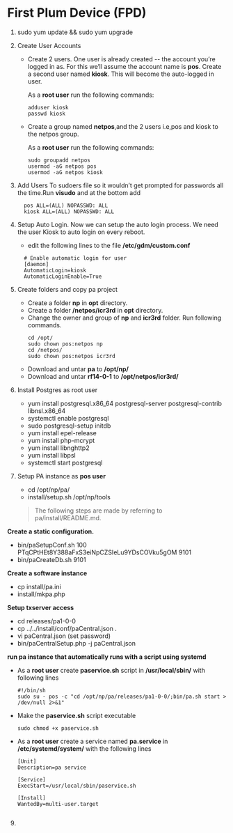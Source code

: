 # First Plum Device (FPD)

1. sudo yum update && sudo yum upgrade
2. Create User Accounts
   * Create 2 users. One user is already created -- the account you’re logged in as. For this we’ll assume the account name        is __pos__. Create a second user named __kiosk__. This will become the auto-logged in user.<br>
   
     As a __root user__ run the following commands:
     ~~~
     adduser kiosk
     passwd kiosk
     ~~~  
   * Create a group named __netpos__,and the 2 users i.e,pos and kiosk to the netpos group.<br>
   
     As a __root user__ run the following commands:
     ~~~
     sudo groupadd netpos
     usermod -aG netpos pos
     usermod -aG netpos kiosk
3. Add Users To sudoers file so it wouldn’t get prompted for passwords all the time.Run __visudo__ and at the bottom add
    ~~~
      pos ALL=(ALL) NOPASSWD: ALL
      kiosk ALL=(ALL) NOPASSWD: ALL
4. Setup Auto Login. Now we can setup the auto login process. We need the user Kiosk to auto login on every reboot. 
   * edit the following lines to the file __/etc/gdm/custom.conf__
    ~~~~~ 
      # Enable automatic login for user
      [daemon]
      AutomaticLogin=kiosk
      AutomaticLoginEnable=True
    ~~~~~ 
5. Create folders and copy pa project
   * Create a folder __np__ in __opt__ directory.
   * Create a folder __/netpos/icr3rd__ in __opt__ directory.
   * Change the owner and group of __np__ and __icr3rd__ folder. Run following commands. 
     ~~~
     cd /opt/
     sudo chown pos:netpos np
     cd /netpos/
     sudo chown pos:netpos icr3rd
   * Download and untar  __pa__ to __/opt/np/__
   * Download and untar  __rf14-0-1__ to __/opt/netpos/icr3rd/__
   
7. Install Postgres as root user
   * yum install postgresql.x86_64  postgresql-server postgresql-contrib  libnsl.x86_64
   * systemctl enable postgresql
   * sudo postgresql-setup initdb 
   * yum install epel-release
   * yum install php-mcrypt
   * yum install libnghttp2
   * yum install libpsl
   * systemctl start postgresql
8. Setup PA instance as __pos user__
   * cd /opt/np/pa/
   * install/setup.sh /opt/np/tools
   > The following steps are made by referring to pa/install/README.md.<br>
   
 __Create a static configuration.__
   * bin/paSetupConf.sh 100 PTqCPtHEt8Y388aFxS3eiNpCZSIeLu9YDsCOVku5gOM 9101
   * bin/paCreateDb.sh 9101 <br>
   
 __Create a software instance__
   * cp install/pa.ini
   * install/mkpa.php <br>
   
 __Setup txserver access__
   * cd releases/pa1-0-0
   * cp ../../install/conf/paCentral.json .
   * vi paCentral.json                (set password)
   * bin/paCentralSetup.php -j paCentral.json <br>
   
 __run pa instance that automatically runs with a script using systemd__
   * As a __root user__ create __paservice.sh__ script in __/usr/local/sbin/__ with following lines
       ~~~~
       #!/bin/sh
       sudo su - pos -c "cd /opt/np/pa/releases/pa1-0-0/;bin/pa.sh start > /dev/null 2>&1"
   * Make the __paservice.sh__ script executable
       ~~~~
       sudo chmod +x paservice.sh
   * As a __root user__ create a service named __pa.service__ in __/etc/systemd/system/__ with the following lines
      ~~~~
      [Unit]
      Description=pa service

      [Service]
      ExecStart=/usr/local/sbin/paservice.sh

      [Install]
      WantedBy=multi-user.target

      
9. 

